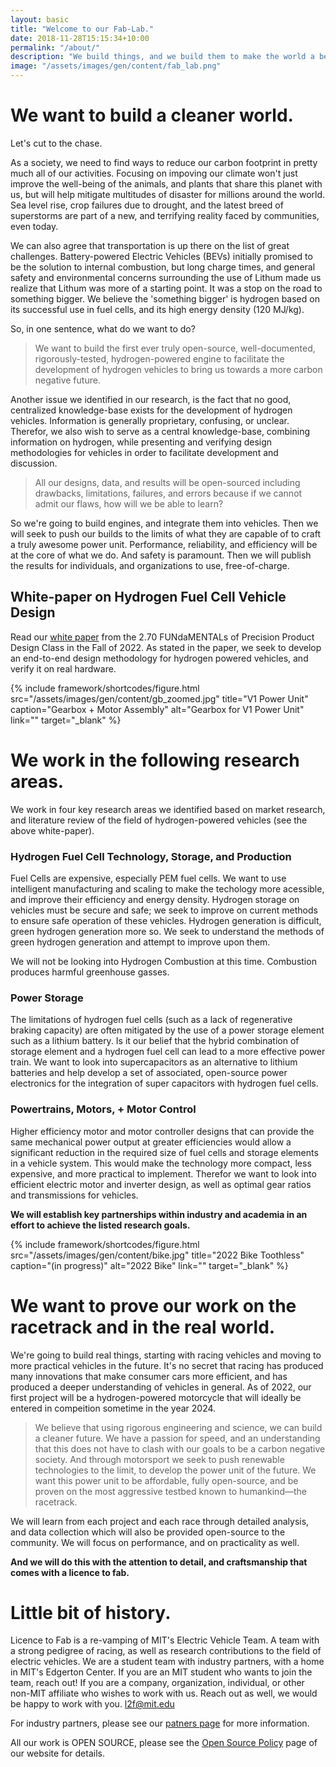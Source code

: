 ```yaml
---
layout: basic
title: "Welcome to our Fab-Lab."
date: 2018-11-28T15:15:34+10:00
permalink: "/about/"
description: "We build things, and we build them to make the world a better place."
image: "/assets/images/gen/content/fab_lab.png"
---
```


# We want to build a cleaner world.

Let's cut to the chase.

As a society, we need to find ways to reduce our carbon footprint in pretty much all of our activities. Focusing on impoving our climate won't just improve the well-being of the animals, and plants that share this planet with us, but will help mitigate multitudes of disaster for millions around the world. Sea level rise, crop failures due to drought, and the latest breed of superstorms are part of a new, and terrifying reality faced by communities, even today. 

We can also agree that transportation is up there on the list of great challenges. Battery-powered Electric Vehicles (BEVs) initially promised to be the solution to internal combustion, but long charge times, and general safety and environmental concerns surrounding the use of Lithum made us realize that Lithum was more of a starting point. It was a stop on the road to something bigger. We believe the 'something bigger' is hydrogen based on its successful use in fuel cells, and its high energy density (120 MJ/kg). 

So, in one sentence, what do we want to do?

> We want to build the first ever truly open-source, well-documented, rigorously-tested, hydrogen-powered engine to facilitate the development of hydrogen vehicles to bring us towards a more carbon negative future. 

Another issue we identified in our research, is the fact that no good, centralized knowledge-base exists for the development of hydrogen vehicles. Information is generally proprietary, confusing, or unclear. Therefor, we also wish to serve as a central knowledge-base, combining information on hydrogen, while presenting and verifying design methodologies for vehicles in order to facilitate development and discussion.

> All our designs, data, and results will be open-sourced including drawbacks, limitations, failures, and errors because if we cannot admit our flaws, how will we be able to learn?

So we're going to build engines, and integrate them into vehicles. Then we will seek to push our builds to the limits of what they are capable of to craft a truly awesome power unit. Performance, reliability, and efficiency will be at the core of what we do. And safety is paramount. Then we will publish the results for individuals, and organizations to use, free-of-charge.

## White-paper on Hydrogen Fuel Cell Vehicle Design

Read our [white paper](https://pcb.mit.edu/lectures/lecture_01/FINAL%20PAPER%20PDF.pdf) from the 2.70 FUNdaMENTALs of Precision Product Design Class in the Fall of 2022. As stated in the paper, we seek to develop an end-to-end design methodology for hydrogen powered vehicles, and verify it on real hardware.

{% include framework/shortcodes/figure.html src="/assets/images/gen/content/gb_zoomed.jpg" title="V1 Power Unit" caption="Gearbox + Motor Assembly" alt="Gearbox for V1 Power Unit" link="" target="\_blank" %}

# We work in the following research areas.

We work in four key research areas we identified based on market research, and literature review of the field of hydrogen-powered vehicles (see the above white-paper).

### Hydrogen Fuel Cell Technology, Storage, and Production

Fuel Cells are expensive, especially PEM fuel cells. We want to use intelligent manufacturing and scaling to make the techology more acessible, and improve their efficiency and energy density. Hydrogen storage on vehicles must be secure and safe; we seek to improve on current methods to ensure safe operation of these vehicles. Hydrogen generation is difficult, green hydrogen generation more so. We seek to understand the methods of green hydrogen generation and attempt to improve upon them.

We will not be looking into Hydrogen Combustion at this time. Combustion produces harmful greenhouse gasses.

### Power Storage

The limitations of hydrogen fuel cells (such as a lack of regenerative braking capacity) are often mitigated by the use of a power storage element such as a lithium battery. Is it our belief that the hybrid combination of storage element and a hydrogen fuel cell can lead to a more effective power train. We want to look into supercapacitors as an alternative to lithium batteries and help develop a set of associated, open-source power electronics for the integration of super capacitors with hydrogen fuel cells.

### Powertrains, Motors, + Motor Control

Higher efficiency motor and motor controller designs that can provide the same mechanical power output at greater efficiencies would allow a significant reduction in the required size of fuel cells and storage elements in a vehicle system. This would make the technology more compact, less expensive, and more practical to implement. Therefor we want to look into efficient electric motor and inverter design, as well as optimal gear ratios and transmissions for vehicles. 

**We will establish key partnerships within industry and academia in an effort to achieve the listed research goals.**

{% include framework/shortcodes/figure.html src="/assets/images/gen/content/bike.jpg" title="2022 Bike Toothless" caption="(in progress)" alt="2022 Bike" link="" target="\_blank" %}

# We want to prove our work on the racetrack and in the real world.

We're going to build real things, starting with racing vehicles and moving to more practical vehicles in the future. It's no secret that racing has produced many innovations that make consumer cars more efficient, and has produced a deeper understanding of vehicles in general. As of 2022, our first project will be a hydrogen-powered motorcycle that will ideally be entered in compeition sometime in the year 2024.

> We believe that using rigorous engineering and science, we can build a cleaner future. We have a passion for speed, and an understanding that this does not have to clash with our goals to be a carbon negative society. And through motorsport we seek to push renewable technologies to the limit, to develop the power unit of the future. We want this power unit to be affordable, fully open-source, and be proven on the most aggressive testbed known to humankind—the racetrack.

We will learn from each project and each race through detailed analysis, and data collection which will also be provided open-source to the community. We will focus on performance, and on practicality as well.

**And we will do this with the attention to detail, and craftsmanship that comes with a licence to fab.**

# Little bit of history. 

Licence to Fab is a re-vamping of MIT's Electric Vehicle Team. A team with a strong pedigree of racing, as well as research contributions to the field of electric vehicles. We are a student team with industry partners, with a home in MIT's Edgerton Center. If you are an MIT student who wants to join the team, reach out! If you are a company, organization, individual, or other non-MIT affiliate who wishes to work with us. Reach out as well, we would be happy to work with you. [l2f@mit.edu](mailto:l2f@mit.edu)

For industry partners, please see our [patners page](../partners) for more information.

All our work is OPEN SOURCE, please see the [Open Source Policy](../terms-and-conditions) page of our website for details. 

